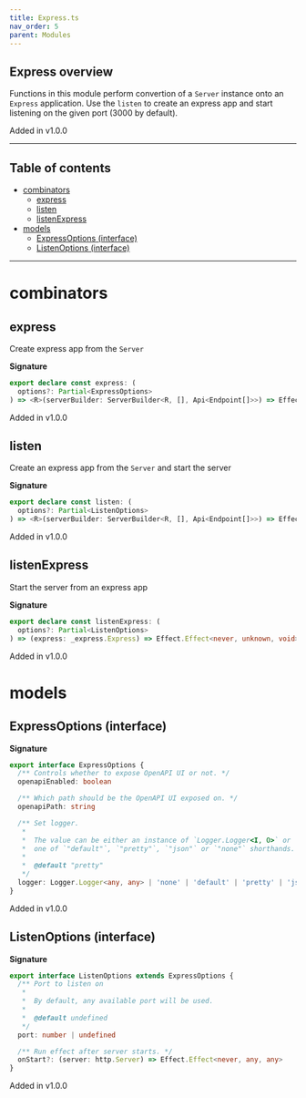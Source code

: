 ```yaml
---
title: Express.ts
nav_order: 5
parent: Modules
---
```


## Express overview

Functions in this module perform convertion of a `Server` instance onto
an `Express` application. Use the `listen` to create an express app and
start listening on the given port (3000 by default).

Added in v1.0.0

---

<h2 class="text-delta">Table of contents</h2>

- [combinators](#combinators)
  - [express](#express)
  - [listen](#listen)
  - [listenExpress](#listenexpress)
- [models](#models)
  - [ExpressOptions (interface)](#expressoptions-interface)
  - [ListenOptions (interface)](#listenoptions-interface)

---

# combinators

## express

Create express app from the `Server`

**Signature**

```ts
export declare const express: (
  options?: Partial<ExpressOptions>
) => <R>(serverBuilder: ServerBuilder<R, [], Api<Endpoint[]>>) => Effect.Effect<R, unknown, _express.Express>
```

Added in v1.0.0

## listen

Create an express app from the `Server` and start the server

**Signature**

```ts
export declare const listen: (
  options?: Partial<ListenOptions>
) => <R>(serverBuilder: ServerBuilder<R, [], Api<Endpoint[]>>) => Effect.Effect<R, unknown, void>
```

Added in v1.0.0

## listenExpress

Start the server from an express app

**Signature**

```ts
export declare const listenExpress: (
  options?: Partial<ListenOptions>
) => (express: _express.Express) => Effect.Effect<never, unknown, void>
```

Added in v1.0.0

# models

## ExpressOptions (interface)

**Signature**

```ts
export interface ExpressOptions {
  /** Controls whether to expose OpenAPI UI or not. */
  openapiEnabled: boolean

  /** Which path should be the OpenAPI UI exposed on. */
  openapiPath: string

  /** Set logger.
   *
   *  The value can be either an instance of `Logger.Logger<I, O>` or
   *  one of `"default"`, `"pretty"`, `"json"` or `"none"` shorthands.
   *
   *  @default "pretty"
   */
  logger: Logger.Logger<any, any> | 'none' | 'default' | 'pretty' | 'json'
}
```

Added in v1.0.0

## ListenOptions (interface)

**Signature**

```ts
export interface ListenOptions extends ExpressOptions {
  /** Port to listen on
   *
   *  By default, any available port will be used.
   *
   *  @default undefined
   */
  port: number | undefined

  /** Run effect after server starts. */
  onStart?: (server: http.Server) => Effect.Effect<never, any, any>
}
```

Added in v1.0.0
